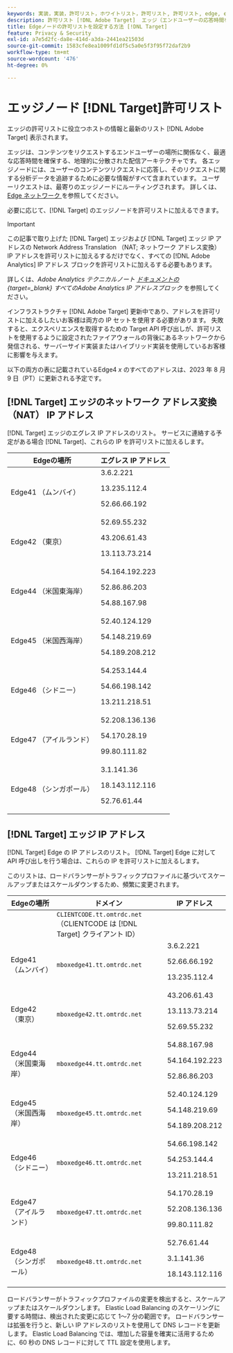 ```yaml
---
keywords: 実装，実装，許可リスト，ホワイトリスト，許可リスト, 許可リスト, edge, edge, $9
description: 許可リスト [!DNL Adobe Target]  エッジ（エンドユーザーの応答時間を最適化する地理的に分散されたサービングノード）に役立つホストのリストを表示します。
title: Edgeノードの許可リストを設定する方法 [!DNL Target]
feature: Privacy & Security
exl-id: a7e5d2fc-da8e-414d-a3da-2441ea21503d
source-git-commit: 1583cfe8ea1009fd1df5c5a0e5f3f95f72daf2b9
workflow-type: tm+mt
source-wordcount: '476'
ht-degree: 0%

---
```


# エッジノード [!DNL Target]許可リスト

エッジの許可リストに役立つホストの情報と最新のリスト [!DNL Adobe Target] 表示されます。

エッジは、コンテンツをリクエストするエンドユーザーの場所に関係なく、最適な応答時間を確保する、地理的に分散された配信アーキテクチャです。 各エッジノードには、ユーザーのコンテンツリクエストに応答し、そのリクエストに関する分析データを追跡するために必要な情報がすべて含まれています。 ユーザーリクエストは、最寄りのエッジノードにルーティングされます。 詳しくは、[Edge ネットワーク ](https://experienceleague.adobe.com/docs/target/using/introduction/how-target-works.html#concept_0AE2ED8E9DE64288A8B30FCBF1040934) を参照してください。

必要に応じて、[!DNL Target] のエッジノードを許可リストに加えるできます。

>[!IMPORTANT]
>
>この記事で取り上げた [!DNL Target] エッジおよび [!DNL Target] エッジ IP アドレスの Network Address Translation （NAT; ネットワーク アドレス変換） IP アドレスを許可リストに加えるするだけでなく、すべての [!DNL Adobe Analytics] IP アドレス ブロックを許可リストに加えるする必要もあります。
>
>詳しくは、*Adobe Analytics テクニカルノート [ ドキュメントの ](https://experienceleague.adobe.com/docs/analytics/technotes/ip-addresses.html?lang=en#all-adobe-analytics-ip-address-blocks){target=_blank} すべてのAdobe Analytics IP アドレスブロック* を参照してください。
>
>インフラストラクチャ [!DNL Adobe Target] 更新中であり、アドレスを許可リストに加えるしたいお客様は両方の IP セットを使用する必要があります。 失敗すると、エクスペリエンスを取得するための Target API 呼び出しが、許可リストを使用するように設定されたファイアウォールの背後にあるネットワークから発信される、サーバーサイド実装またはハイブリッド実装を使用しているお客様に影響を与えます。
>
>以下の両方の表に記載されているEdge4 *x* のすべてのアドレスは、2023 年 8 月 9 日（PT）に更新される予定です。

## [!DNL Target] エッジのネットワーク アドレス変換（NAT） IP アドレス

[!DNL Target] エッジのエグレス IP アドレスのリスト。 サービスに連絡する予定がある場合 [!DNL Target]、これらの IP を許可リストに加えるします。

| Edgeの場所 | エグレス IP アドレス |
| --- | --- |
| Edge41 （ムンバイ） | 3.6.2.221<P>13.235.112.4 <P>52.66.66.192 |
| Edge42 （東京） | 52.69.55.232<P>43.206.61.43 <P>13.113.73.214 |
| Edge44 （米国東海岸） | 54.164.192.223<P>52.86.86.203 <P>54.88.167.98 |
| Edge45 （米国西海岸） | 52.40.124.129<P>54.148.219.69 <P>54.189.208.212 |
| Edge46 （シドニー） | 54.253.144.4<P>54.66.198.142 <P>13.211.218.51 |
| Edge47 （アイルランド） | 52.208.136.136<P>54.170.28.19 <P>99.80.111.82 |
| Edge48 （シンガポール） | 3.1.141.36<P>18.143.112.116 <P>52.76.61.44 |

## [!DNL Target] エッジ IP アドレス

[!DNL Target] Edge の IP アドレスのリスト。 [!DNL Target] Edge に対して API 呼び出しを行う場合は、これらの IP を許可リストに加えるします。

このリストは、ロードバランサーがトラフィックプロファイルに基づいてスケールアップまたはスケールダウンするため、頻繁に変更されます。

| Edgeの場所 | ドメイン | IP アドレス |
| --- | --- | --- |
|  | `CLIENTCODE.tt.omtrdc.net`<br /> （CLIENTCODE は [!DNL Target] クライアント ID） |  |
| Edge41 （ムンバイ） | `mboxedge41.tt.omtrdc.net` | 3.6.2.221<P>52.66.66.192<P>13.235.112.4 |
| Edge42 （東京） | `mboxedge42.tt.omtrdc.net` | 43.206.61.43<P>13.113.73.214<P>52.69.55.232 |
| Edge44 （米国東海岸） | `mboxedge44.tt.omtrdc.net` | 54.88.167.98<P>54.164.192.223<P>52.86.86.203 |
| Edge45 （米国西海岸） | `mboxedge45.tt.omtrdc.net` | 52.40.124.129<P>54.148.219.69<P>54.189.208.212 |
| Edge46 （シドニー） | `mboxedge46.tt.omtrdc.net` | 54.66.198.142<P>54.253.144.4<P>13.211.218.51 |
| Edge47 （アイルランド） | `mboxedge47.tt.omtrdc.net` | 54.170.28.19<P>52.208.136.136<P>99.80.111.82 |
| Edge48 （シンガポール） | `mboxedge48.tt.omtrdc.net` | 52.76.61.44<P>3.1.141.36<P>18.143.112.116 |

ロードバランサーがトラフィックプロファイルの変更を検出すると、スケールアップまたはスケールダウンします。 Elastic Load Balancing のスケーリングに要する時間は、検出された変更に応じて 1～7 分の範囲です。 ロードバランサーは拡張を行うと、新しい IP アドレスのリストを使用して DNS レコードを更新します。 Elastic Load Balancing では、増加した容量を確実に活用するために、60 秒の DNS レコードに対して TTL 設定を使用します。
